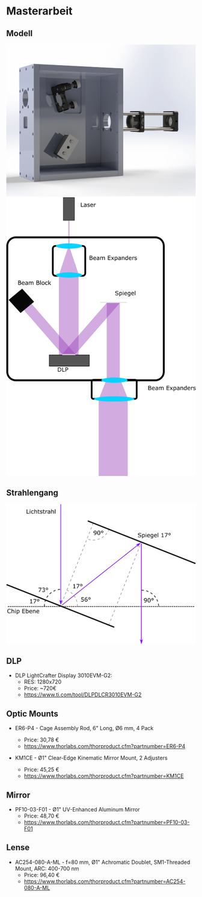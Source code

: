# Masterarbeit

## Modell
![Bild](./Bilder/rghj.png)
![Bild](./Bilder/Schema.png)

## Strahlengang
![Bild](./Bilder/Strahlengang.png)

## DLP
* DLP LightCrafter Display 3010EVM-G2:
  * RES: 1280x720
  * Price: ~720€
  * https://www.ti.com/tool/DLPDLCR3010EVM-G2

## Optic Mounts
* ER6-P4 - Cage Assembly Rod, 6" Long, Ø6 mm, 4 Pack
  * Price: 30,78 €
  * https://www.thorlabs.com/thorproduct.cfm?partnumber=ER6-P4
 
* KM1CE - Ø1" Clear-Edge Kinematic Mirror Mount, 2 Adjusters 
  * Price: 45,25 €
  * https://www.thorlabs.com/thorproduct.cfm?partnumber=KM1CE

## Mirror
* PF10-03-F01 - Ø1" UV-Enhanced Aluminum Mirror
  * Price: 48,70 €
  * https://www.thorlabs.com/thorproduct.cfm?partnumber=PF10-03-F01
  
## Lense
* AC254-080-A-ML - f=80 mm, Ø1" Achromatic Doublet, SM1-Threaded Mount, ARC: 400-700 nm 
  * Price: 96,40 €
  * https://www.thorlabs.com/thorproduct.cfm?partnumber=AC254-080-A-ML
